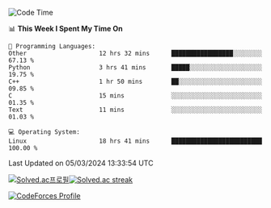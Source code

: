 
<!--START_SECTION:waka-->
![Code Time](http://img.shields.io/badge/Code%20Time-3%2C347%20hrs%205%20mins-blue)

📊 **This Week I Spent My Time On** 

```text
💬 Programming Languages: 
Other                    12 hrs 32 mins      █████████████████░░░░░░░░   67.13 % 
Python                   3 hrs 41 mins       █████░░░░░░░░░░░░░░░░░░░░   19.75 % 
C++                      1 hr 50 mins        ██░░░░░░░░░░░░░░░░░░░░░░░   09.85 % 
C                        15 mins             ░░░░░░░░░░░░░░░░░░░░░░░░░   01.35 % 
Text                     11 mins             ░░░░░░░░░░░░░░░░░░░░░░░░░   01.03 % 

💻 Operating System: 
Linux                    18 hrs 41 mins      █████████████████████████   100.00 % 
```


 Last Updated on 05/03/2024 13:33:54 UTC
<!--END_SECTION:waka-->


[![Solved.ac프로필](http://mazassumnida.wtf/api/generate_badge?boj=hckim96)](https://solved.ac/hckim96)[![Solved.ac streak](http://mazandi.herokuapp.com/api?handle=hckim96&theme=dark)](https://solved.ac/hckim96)


[![CodeForces Profile](https://cf.leed.at?id=hckim96)](https://codeforces.com/profile/hckim96)

